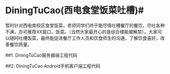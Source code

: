 # DiningTuCao(西电食堂饭菜吐槽)#
暂时针对西电南校区食堂饭菜，老师同学们终于能尽情吐槽餐厅的餐饮，尽吐各种不满，亦可推荐XX窗口，饭菜。（当然大家最开心的是综合楼能被解禁）。大家可以随时吐槽饭菜，最终能促进餐厅工作人员和饮食师生的沟通，了解饮食喜好，改善餐饮质量。

##1.  DiningTuCao服务器端工程代码  

##2.  DiningTuCao Android手机客户端工程代码 
